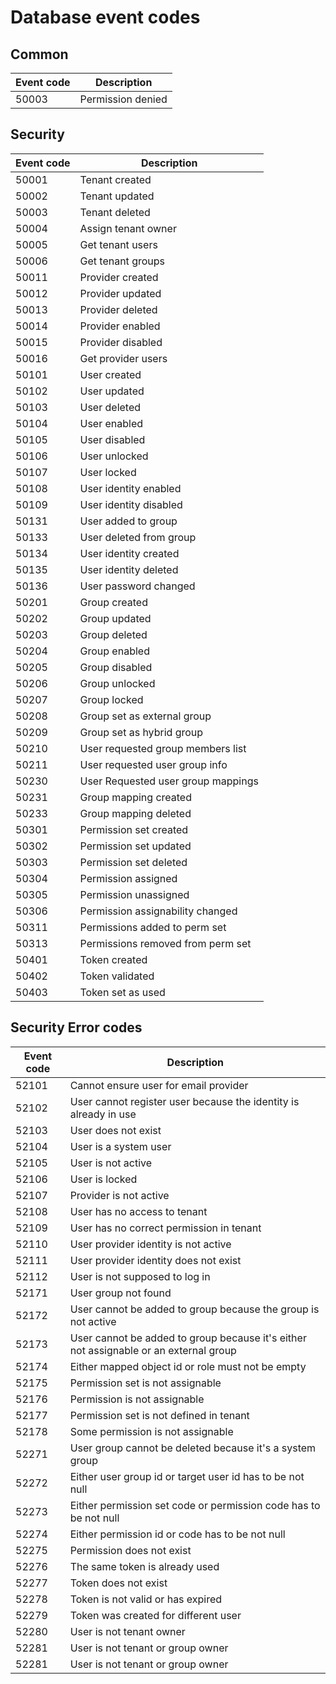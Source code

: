 # Database event codes

## Common

| Event code  | Description |
| ------------- | ------------- |
| 50003  | Permission denied  |

## Security

| Event code | Description                        |
|------------|------------------------------------|
| 50001      | Tenant created                     |
| 50002      | Tenant updated                     |
| 50003      | Tenant deleted                     |
| 50004      | Assign tenant owner                |
| 50005      | Get tenant users                   |
| 50006      | Get tenant groups                  |
| 50011      | Provider created                   |
| 50012      | Provider updated                   |
| 50013      | Provider deleted                   |
| 50014      | Provider enabled                   |
| 50015      | Provider disabled                  |
| 50016      | Get provider users                 |
| 50101      | User created                       |
| 50102      | User updated                       |
| 50103      | User deleted                       |
| 50104      | User enabled                       |
| 50105      | User disabled                      |
| 50106      | User unlocked                      |
| 50107      | User locked                        |
| 50108      | User identity enabled              |
| 50109      | User identity disabled             |
| 50131      | User added to group                |
| 50133      | User deleted from group            |
| 50134      | User identity created              |
| 50135      | User identity deleted              |
| 50136      | User password changed              |
| 50201      | Group created                      |
| 50202      | Group updated                      |
| 50203      | Group deleted                      |
| 50204      | Group enabled                      |
| 50205      | Group disabled                     |
| 50206      | Group unlocked                     |
| 50207      | Group locked                       |
| 50208      | Group set as external group        |
| 50209      | Group set as hybrid group          |
| 50210      | User requested group members list  |
| 50211      | User requested user group info     |
| 50230      | User Requested user group mappings |
| 50231      | Group mapping created              |
| 50233      | Group mapping deleted              |
| 50301      | Permission set created             |
| 50302      | Permission set updated             |
| 50303      | Permission set deleted             |
| 50304      | Permission assigned                |
| 50305      | Permission unassigned              |
| 50306      | Permission assignability changed   |
| 50311      | Permissions added to perm set      |
| 50313      | Permissions removed from perm set  |
| 50401      | Token created                      |
| 50402      | Token validated                    |
| 50403      | Token set as used                  |

## Security Error codes

| Event code | Description                                                                           |
|------------|---------------------------------------------------------------------------------------|
| 52101      | Cannot ensure user for email provider                                                 |
| 52102      | User cannot register user because the identity is already in use                      |
| 52103      | User does not exist                                                                   |
| 52104      | User is a system user                                                                 |
| 52105      | User is not active                                                                    |
| 52106      | User is locked                                                                        |
| 52107      | Provider is not active                                                                |
| 52108      | User has no access to tenant                                                          |
| 52109      | User has no correct permission in tenant                                              |
| 52110      | User provider identity is not active                                                  |
| 52111      | User provider identity does not exist                                                 |
| 52112      | User is not supposed to log in                                                        |
| 52171      | User group not found                                                                  |
| 52172      | User cannot be added to group because the group is not active                         |
| 52173      | User cannot be added to group because it's either not assignable or an external group |
| 52174      | Either mapped object id or role must not be empty                                     |
| 52175      | Permission set is not assignable                                                      |
| 52176      | Permission is not assignable                                                          |
| 52177      | Permission set is not defined in tenant                                               |
| 52178      | Some permission is not assignable                                                     |
| 52271      | User group cannot be deleted because it's a system group                              |
| 52272      | Either user group id or target user id has to be not null                             |
| 52273      | Either permission set code or permission code has to be not null                      |
| 52274      | Either permission id or code has to be not null                                       |
| 52275      | Permission does not exist                                                             |
| 52276      | The same token is already used                                                        |
| 52277      | Token does not exist                                                                  |
| 52278      | Token is not valid or has expired                                                     |
| 52279      | Token was created for different user                                                  |
| 52280      | User is not tenant owner                                                              |
| 52281      | User is not tenant or group owner                                                     |
| 52281      | User is not tenant or group owner                                                     |


